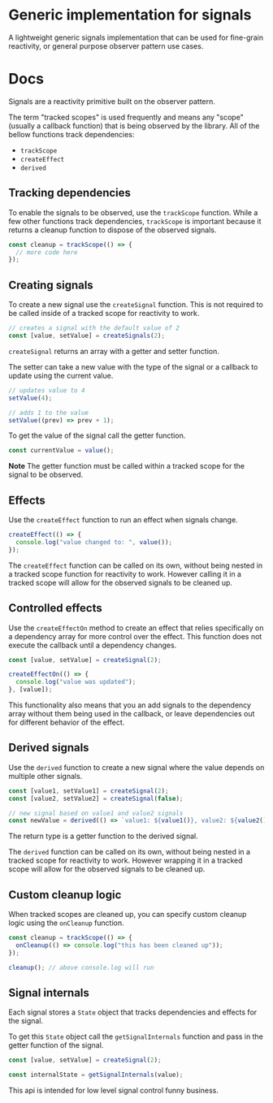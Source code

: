 # Generic implementation for signals

A lightweight generic signals implementation that can be used for fine-grain reactivity, or general purpose observer pattern use cases.

# Docs

Signals are a reactivity primitive built on the observer pattern.

The term "tracked scopes" is used frequently and means any "scope" (usually a callback function) that is being observed by the library. All of the bellow functions track dependencies:

- `trackScope`
- `createEffect`
- `derived`

## Tracking dependencies

To enable the signals to be observed, use the `trackScope` function. While a few other functions track dependencies, `trackScope` is important because it returns a cleanup function to dispose of the observed signals.

```ts
const cleanup = trackScope(() => {
  // more code here
});
```

## Creating signals

To create a new signal use the `createSignal` function. This is not required to be called inside of a tracked scope for reactivity to work.

```ts
// creates a signal with the default value of 2
const [value, setValue] = createSignals(2);
```

`createSignal` returns an array with a getter and setter function.

The setter can take a new value with the type of the signal or a callback to update using the current value.

```ts
// updates value to 4
setValue(4);

// adds 1 to the value
setValue((prev) => prev + 1);
```

To get the value of the signal call the getter function.

```ts
const currentValue = value();
```

**Note** The getter function must be called within a tracked scope for the signal to be observed.

## Effects

Use the `createEffect` function to run an effect when signals change.

```ts
createEffect(() => {
  console.log("value changed to: ", value());
});
```

The `createEffect` function can be called on its own, without being nested in a tracked scope function for reactivity to work. However calling it in a tracked scope will allow for the observed signals to be cleaned up.

## Controlled effects

Use the `createEffectOn` method to create an effect that relies specifically on a dependency array for more control over the effect. This function does not execute the callback until a dependency changes.

```ts
const [value, setValue] = createSignal(2);

createEffectOn(() => {
  console.log("value was updated");
}, [value]);
```

This functionality also means that you an add signals to the dependency array without them being used in the callback, or leave dependencies out for different behavior of the effect.

## Derived signals

Use the `derived` function to create a new signal where the value depends on multiple other signals.

```ts
const [value1, setValue1] = createSignal(2);
const [value2, setValue2] = createSignal(false);

// new signal based on value1 and value2 signals
const newValue = derived(() => `value1: ${value1()}, value2: ${value2()}`);
```

The return type is a getter function to the derived signal.

The `derived` function can be called on its own, without being nested in a tracked scope for reactivity to work. However wrapping it in a tracked scope will allow for the observed signals to be cleaned up.

## Custom cleanup logic

When tracked scopes are cleaned up, you can specify custom cleanup logic using the `onCleanup` function.

```ts
const cleanup = trackScope(() => {
  onCleanup(() => console.log("this has been cleaned up"));
});

cleanup(); // above console.log will run
```

## Signal internals

Each signal stores a `State` object that tracks dependencies and effects for the signal.

To get this `State` object call the `getSignalInternals` function and pass in the getter function of the signal.

```ts
const [value, setValue] = createSignal(2);

const internalState = getSignalInternals(value);
```

This api is intended for low level signal control funny business.
